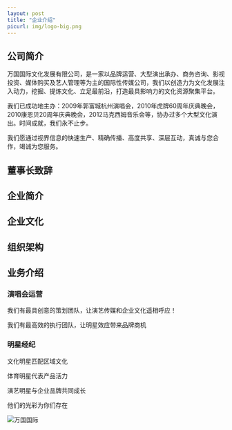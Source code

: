 ```yaml
---
layout: post
title: "企业介绍"
picurl: img/logo-big.png
---
```

## 公司简介

万国国际文化发展有限公司，是一家以品牌运营、大型演出承办、商务咨询、影视投资、媒体购买及艺人管理等为主的国际性传媒公司，我们以创造力为文化发展注入动力，挖掘、提炼文化、立足最前沿，打造最具影响力的文化资源聚集平台。

我们已成功地主办：2009年郭富城杭州演唱会，2010年虎牌60周年庆典晚会，2010康恩贝20周年庆典晚会，2012马克西姆音乐会等，协办过多个大型文化演出。时间成就，我们永不止步。

我们愿通过视界信息的快速生产、精确传播、高度共享、深层互动，真诚与您合作，竭诚为您服务。

## 董事长致辞

## 企业简介

## 企业文化

## 组织架构

## 业务介绍

### 演唱会运营

我们有最具创意的策划团队，让演艺传媒和企业文化遥相呼应！

我们有最高效的执行团队，让明星效应带来品牌商机

###	明星经纪

文化明星匹配区域文化

体育明星代表产品活力

演艺明星与企业品牌共同成长

他们的光彩为你们存在




![万国国际](http://wanguo.github.com/assets/img/logo.png)


